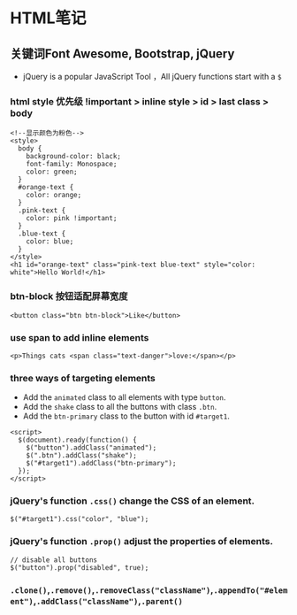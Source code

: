 # HTML笔记

## 关键词Font Awesome, Bootstrap, jQuery

* jQuery is a popular JavaScript Tool ，All jQuery functions start with a `$`

### html style 优先级 !important > inline style > id > last class > body

```
<!--显示颜色为粉色-->
<style>
  body {
    background-color: black;
    font-family: Monospace;
    color: green;
  }
  #orange-text {
    color: orange;
  }
  .pink-text {
    color: pink !important;
  }
  .blue-text {
    color: blue;
  }
</style>
<h1 id="orange-text" class="pink-text blue-text" style="color: white">Hello World!</h1>
```
### btn-block 按钮适配屏幕宽度

```
<button class="btn btn-block">Like</button>
```

### use span to add inline elements

```
<p>Things cats <span class="text-danger">love:</span></p>
```

### three ways of targeting elements

* Add the `animated` class to all elements with type `button`.
* Add the `shake` class to all the buttons with class `.btn`.
* Add the `btn-primary` class to the button with id `#target1`.

```
<script>
  $(document).ready(function() {
    $("button").addClass("animated");
    $(".btn").addClass("shake");
    $("#target1").addClass("btn-primary");
  });
</script>
```

### jQuery's function `.css()` change the CSS of an element.

```
$("#target1").css("color", "blue");
```

### jQuery's function `.prop()` adjust the properties of elements.

```
// disable all buttons
$("button").prop("disabled", true);
```

### `.clone()`,`.remove()`,`.removeClass("className")`,`.appendTo("#element")`,`.addClass("className")`,`.parent()`